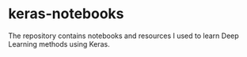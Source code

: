 # keras-notebooks
The repository contains notebooks and resources I used to learn Deep Learning methods using Keras.
